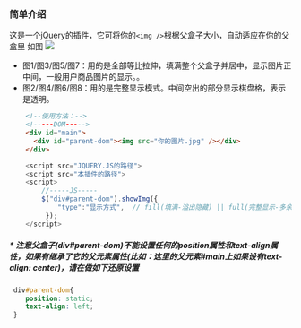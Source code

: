 ### 简单介绍
这是一个jQuery的插件，它可将你的`<img />`根椐父盒子大小，自动适应在你的父盒里
如图
![](https://raw.githubusercontent.com/coolfish6/jquery.showImg/master/demo.png)

  - 图1/图3/图5/图7：用的是全部等比拉伸，填满整个父盒子并居中，显示图片正中间，一般用户商品图片的显示。。
  - 图2/图4/图6/图8：用的是完整显示模式。中间空出的部分显示棋盘格，表示是透明。

```html
    <!--使用方法：-->
    <!-----DOM----->
    <div id="main">
      <div id="parent-dom"><img src="你的图片.jpg" /></div>
    </div>
```
```javascript
    <script src="JQUERY.JS的路径">
    <script src="本插件的路径">
    <script>
        //-----JS-----
        $("div#parent-dom").showImg({
            "type":"显示方式",  // fill(填满-溢出隐藏) || full(完整显示-多余部分留白)
         });
    </script>
```
>
 ##### * 注意父盒子(div#parent-dom)不能设置任何的position属性和text-align属性，如果有继承了它的父元素属性(比如：这里的父元素#main上如果设有text-align: center)，请在做如下还原设置
```css
 div#parent-dom{
    position: static;
    text-align: left;
 }
 ```
